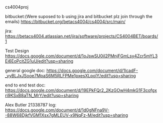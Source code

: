 cs4004proj

bitbucket:(Were suposed to b using jira and bitbucket plz join through the emails)
https://bitbucket.org/betacs4004/cs4004/src/main/

jira:
https://betacs4004.atlassian.net/jira/software/projects/CS4004BET/boards/1

Test Design
https://docs.google.com/document/d/1oJswSU0iI2PMnjFGmLsy4Zcr5mYL3Ei6EoPcitZG1uU/edit?usp=sharing

general google doc:
https://docs.google.com/document/d/1lcadF-_yyBLJxJSooe7MpaS6M5RLFPMe1pxesXLpolY/edit?usp=sharing

end to end test doc:
https://docs.google.com/document/d/19EPkFQr2_2KzGOwH4mkG1F3cofgxri9KSxB8aTN_MrY/edit?usp=sharing

Alex Butler 21338787 log:
https://docs.google.com/document/d/1d0gNFna9V--88W68DjkfVGM1Xsx7gMLEUV-x9NqFz-M/edit?usp=sharing
